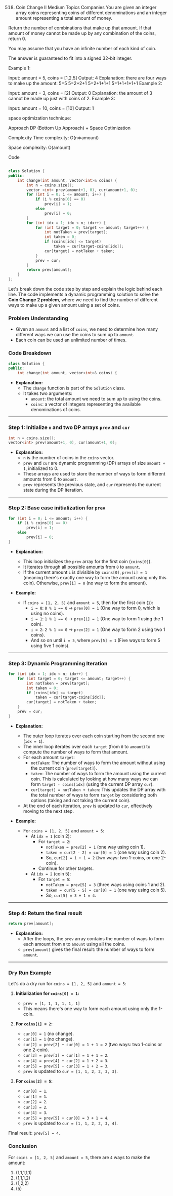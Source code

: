 518. Coin Change II
Medium
Topics
Companies
You are given an integer array coins representing coins of different denominations and an integer amount representing a total amount of money.

Return the number of combinations that make up that amount. If that amount of money cannot be made up by any combination of the coins, return 0.

You may assume that you have an infinite number of each kind of coin.

The answer is guaranteed to fit into a signed 32-bit integer.

 

Example 1:

Input: amount = 5, coins = [1,2,5]
Output: 4
Explanation: there are four ways to make up the amount:
5=5
5=2+2+1
5=2+1+1+1
5=1+1+1+1+1
Example 2:

Input: amount = 3, coins = [2]
Output: 0
Explanation: the amount of 3 cannot be made up just with coins of 2.
Example 3:

Input: amount = 10, coins = [10]
Output: 1

space optimization technique:

Approach
DP (Bottom Up Approach) + Space Optimization

Complexity
Time complexity:
O(n∗amount)

Space complexity:
O(amount)

Code

```cpp

class Solution {
public:
    int change(int amount, vector<int>& coins) {
        int n = coins.size();
        vector <int> prev(amount+1, 0), cur(amount+1, 0);
        for (int i = 0; i <= amount; i++) {
            if (i % coins[0] == 0)
                prev[i] = 1;
            else
                prev[i] = 0;    
        }
        for (int idx = 1; idx < n; idx++) {
            for (int target = 0; target <= amount; target++) {
                int notTaken = prev[target];
                int taken = 0;
                if (coins[idx] <= target)
                    taken = cur[target-coins[idx]];
                cur[target] = notTaken + taken;  
            }
            prev = cur;
        }
        return prev[amount];    
    }
};
```
Let's break down the code step by step and explain the logic behind each line. The code implements a dynamic programming solution to solve the **Coin Change 2 problem**, where we need to find the number of different ways to make up a given amount using a set of coins.

### Problem Understanding
- Given an `amount` and a list of `coins`, we need to determine how many different ways we can use the coins to sum up to `amount`.
- Each coin can be used an unlimited number of times.
  
### Code Breakdown

```cpp
class Solution {
public:
    int change(int amount, vector<int>& coins) {
```
- **Explanation:** 
  - The `change` function is part of the `Solution` class.
  - It takes two arguments:
    - `amount`: the total amount we need to sum up to using the coins.
    - `coins`: a vector of integers representing the available denominations of coins.

---

### Step 1: Initialize `n` and two DP arrays `prev` and `cur`
```cpp
int n = coins.size();
vector<int> prev(amount+1, 0), cur(amount+1, 0);
```
- **Explanation:**
  - `n` is the number of coins in the `coins` vector.
  - `prev` and `cur` are dynamic programming (DP) arrays of size `amount + 1`, initialized to 0.
  - These arrays are used to store the number of ways to form different amounts from 0 to `amount`.
  - `prev` represents the previous state, and `cur` represents the current state during the DP iteration.

---

### Step 2: Base case initialization for `prev`
```cpp
for (int i = 0; i <= amount; i++) {
    if (i % coins[0] == 0)
        prev[i] = 1;
    else
        prev[i] = 0;    
}
```
- **Explanation:**
  - This loop initializes the `prev` array for the first coin (`coins[0]`).
  - It iterates through all possible amounts from `0` to `amount`.
  - If the current amount `i` is divisible by `coins[0]`, `prev[i] = 1` (meaning there's exactly one way to form the amount using only this coin). Otherwise, `prev[i] = 0` (no way to form the amount).

- **Example:**
  - If `coins = [1, 2, 5]` and `amount = 5`, then for the first coin (`1`):
    - `i = 0`: `0 % 1 == 0` → `prev[0] = 1` (One way to form 0, which is using no coins).
    - `i = 1`: `1 % 1 == 0` → `prev[1] = 1` (One way to form 1 using the 1 coin).
    - `i = 2`: `2 % 1 == 0` → `prev[2] = 1` (One way to form 2 using two 1 coins).
    - And so on until `i = 5`, where `prev[5] = 1` (Five ways to form 5 using five 1 coins).

---

### Step 3: Dynamic Programming Iteration
```cpp
for (int idx = 1; idx < n; idx++) {
    for (int target = 0; target <= amount; target++) {
        int notTaken = prev[target];
        int taken = 0;
        if (coins[idx] <= target)
            taken = cur[target-coins[idx]];
        cur[target] = notTaken + taken;  
    }
    prev = cur;
}
```
- **Explanation:**
  - The outer loop iterates over each coin starting from the second one (`idx = 1`).
  - The inner loop iterates over each `target` (from `0` to `amount`) to compute the number of ways to form that amount.
  - For each amount `target`:
    - `notTaken`: The number of ways to form the amount without using the current coin (`prev[target]`).
    - `taken`: The number of ways to form the amount using the current coin. This is calculated by looking at how many ways we can form `target - coins[idx]` (using the current DP array `cur`).
    - `cur[target] = notTaken + taken`: This updates the DP array with the total number of ways to form `target` by considering both options (taking and not taking the current coin).
  - At the end of each iteration, `prev` is updated to `cur`, effectively moving to the next step.

- **Example:**
  - For `coins = [1, 2, 5]` and `amount = 5`:
    - At `idx = 1` (coin 2):
      - For `target = 2`: 
        - `notTaken = prev[2] = 1` (one way using coin 1).
        - `taken = cur[2 - 2] = cur[0] = 1` (one way using coin 2).
        - So, `cur[2] = 1 + 1 = 2` (two ways: two 1-coins, or one 2-coin).
      - Continue for other targets.
    - At `idx = 2` (coin 5):
      - For `target = 5`:
        - `notTaken = prev[5] = 3` (three ways using coins 1 and 2).
        - `taken = cur[5 - 5] = cur[0] = 1` (one way using coin 5).
        - So, `cur[5] = 3 + 1 = 4`.

---

### Step 4: Return the final result
```cpp
return prev[amount];
```
- **Explanation:**
  - After the loops, the `prev` array contains the number of ways to form each amount from `0` to `amount` using all the coins.
  - `prev[amount]` gives the final result: the number of ways to form `amount`.

---

### Dry Run Example

Let's do a dry run for `coins = [1, 2, 5]` and `amount = 5`:

1. **Initialization for `coins[0] = 1`:**
   - `prev = [1, 1, 1, 1, 1, 1]`
   - This means there's one way to form each amount using only the 1-coin.

2. **For `coins[1] = 2`:**
   - `cur[0] = 1` (no change).
   - `cur[1] = 1` (no change).
   - `cur[2] = prev[2] + cur[0] = 1 + 1 = 2` (two ways: two 1-coins or one 2-coin).
   - `cur[3] = prev[3] + cur[1] = 1 + 1 = 2`.
   - `cur[4] = prev[4] + cur[2] = 1 + 2 = 3`.
   - `cur[5] = prev[5] + cur[3] = 1 + 2 = 3`.
   - `prev` is updated to `cur = [1, 1, 2, 2, 3, 3]`.

3. **For `coins[2] = 5`:**
   - `cur[0] = 1`.
   - `cur[1] = 1`.
   - `cur[2] = 2`.
   - `cur[3] = 2`.
   - `cur[4] = 3`.
   - `cur[5] = prev[5] + cur[0] = 3 + 1 = 4`.
   - `prev` is updated to `cur = [1, 1, 2, 2, 3, 4]`.

Final result: `prev[5] = 4`.

### Conclusion
For `coins = [1, 2, 5]` and `amount = 5`, there are `4` ways to make the amount:
1. (1,1,1,1,1)
2. (1,1,1,2)
3. (1,2,2)
4. (5)
